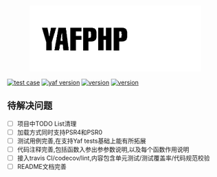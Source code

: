 
<p align="center">
    <img src="./docs/logo.png" width="400" alt="YAF-PHP">    
</p>

[![test case](https://img.shields.io/static/v1.svg?label=TestCase&message=50/97&color=yellowgreen)](https://img.shields.io/static/v1.svg?label=TestCase&message=50/97&color=yellowgreen)
[![yaf version](https://img.shields.io/static/v1.svg?label=Yaf%20version&message=3.0.8-dev&color=blueviolet)](https://img.shields.io/static/v1.svg?label=Yaf%20version&message=3.0.8-dev&color=blueviolet)
[![version](https://img.shields.io/static/v1.svg?label=version&message=0.1.0-dev.1&color=important)](https://img.shields.io/static/v1.svg?label=version&message=0.1.0-dev.1&color=important)
[![version](https://img.shields.io/static/v1.svg?label=LICENSE&message=MIT&color=green)](https://img.shields.io/static/v1.svg?label=LICENSE&message=MIT&color=green)

<!--
+ [关于Yaf](#关于yaf)
    + [什么是Yaf?](#什么是Yaf?)
    + [Yaf的问题](#Yaf的问题)
+ [关于Yaf-php](#关于Yaf-php)
    + [简介](#简介)
    + [黑盒问题](#黑盒问题)
        + [1.phpstorm 作为IDE Helper引入](#1.phpstorm引入)
        + [2.解决调试](#2.解决调试)
+ [待解决问题](#待解决问题)

## Yaf

### 关于Yaf

### Yaf的问题
-->

## 待解决问题

- [ ] 项目中TODO List清理
- [ ] 加载方式同时支持PSR4和PSR0
- [ ] 测试用例完善,在支持Yaf tests基础上能有所拓展
- [ ] 代码注释完善,包括函数入参出参参数说明,以及每个函数作用说明
- [ ] 接入travis CI/codecov/lint,内容包含单元测试/测试覆盖率/代码规范校验
- [ ] README文档完善
